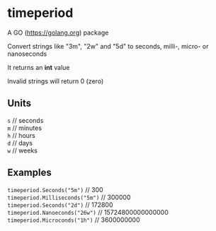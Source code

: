 # timeperiod
A GO (https://golang.org) package

Convert strings like "3m", "2w" and "5d" to seconds, milli-, micro- or nanoseconds

It returns an **int** value

Invalid strings will return 0 (zero)

## Units
`s` // seconds  
`m` // minutes  
`h` // hours  
`d` // days  
`w` // weeks  

## Examples
`timeperiod.Seconds("5m")` // 300  
`timeperiod.Milliseconds("5m")` // 300000  
`timeperiod.Seconds("2d")` // 172800  
`timeperiod.Nanoeconds("26w")` // 15724800000000000  
`timeperiod.Microconds("1h")` // 3600000000  
